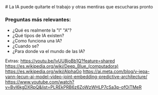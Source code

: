 <div>
  # La IA puede quitarte el trabajo y otras mentiras que escucharas pronto
</div>

### Preguntas más relevantes:
- ¿Qué es realmente la "I" "A"?
- ¿Qué tipos de IA existen?
- ¿Como funciona una IA?
- ¿Cuando se?
- ¿Para donde va el mundo de las IA?

Extras: 
https://youtu.be/IvUU8joBb1Q?feature=shared
https://es.wikipedia.org/wiki/Deep_Blue_(computadora)
https://es.wikipedia.org/wiki/AlphaGo
https://ai.meta.com/blog/v-jepa-yann-lecun-ai-model-video-joint-embedding-predictive-architecture/
https://www.youtube.com/watch?v=BvI6kgDXRpQ&list=PLREkPRB6z6ZoWzWHLP7cSa3p-ofOiTMeR
